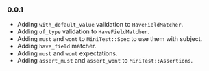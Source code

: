### 0.0.1

* Adding `with_default_value` validation to `HaveFieldMatcher`.
* Adding `of_type` validation to `HaveFieldMatcher`.
* Adding `must` and `wont` to `MiniTest::Spec` to use them with subject.
* Adding `have_field` matcher.
* Adding `must` and `wont` expectations.
* Adding `assert_must` and `assert_wont` to `MiniTest::Assertions`.

